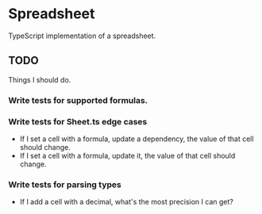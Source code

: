 # Spreadsheet
TypeScript implementation of a spreadsheet.

## TODO
Things I should do.

### Write tests for supported formulas.

### Write tests for Sheet.ts edge cases
* If I set a cell with a formula, update a dependency, the value of that cell should change.
* If I set a cell with a formula, update it, the value of that cell should change.

### Write tests for parsing types
* If I add a cell with a decimal, what's the most precision I can get?
